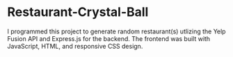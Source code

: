 # Restaurant-Crystal-Ball

I programmed this project to generate random restaurant(s) utlizing the Yelp Fusion API and Express.js for the backend. The frontend was built with JavaScript, HTML, and responsive CSS design. 
